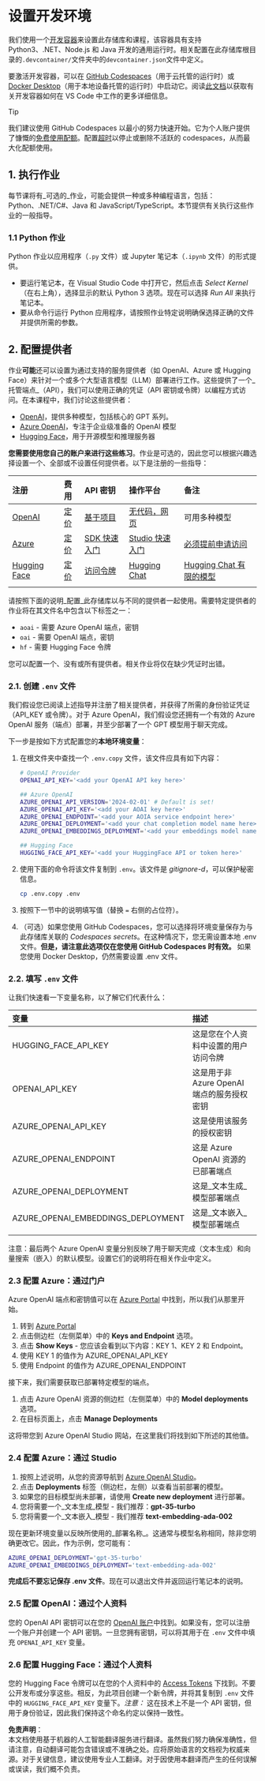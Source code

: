 # 设置开发环境

我们使用一个[开发容器](https://containers.dev?WT.mc_id=academic-105485-koreyst)来设置此存储库和课程，该容器具有支持 Python3、.NET、Node.js 和 Java 开发的通用运行时。相关配置在此存储库根目录的`.devcontainer/`文件夹中的`devcontainer.json`文件中定义。

要激活开发容器，可以在 [GitHub Codespaces](https://docs.github.com/en/codespaces/overview?WT.mc_id=academic-105485-koreyst)（用于云托管的运行时）或 [Docker Desktop](https://docs.docker.com/desktop/?WT.mc_id=academic-105485-koreyst)（用于本地设备托管的运行时）中启动它。阅读[此文档](https://code.visualstudio.com/docs/devcontainers/containers?WT.mc_id=academic-105485-koreyst)以获取有关开发容器如何在 VS Code 中工作的更多详细信息。

> [!TIP]  
> 我们建议使用 GitHub Codespaces 以最小的努力快速开始。它为个人账户提供了慷慨的[免费使用配额](https://docs.github.com/billing/managing-billing-for-github-codespaces/about-billing-for-github-codespaces#monthly-included-storage-and-core-hours-for-personal-accounts?WT.mc_id=academic-105485-koreyst)。配置[超时](https://docs.github.com/codespaces/setting-your-user-preferences/setting-your-timeout-period-for-github-codespaces?WT.mc_id=academic-105485-koreyst)以停止或删除不活跃的 codespaces，从而最大化配额使用。

## 1. 执行作业

每节课将有_可选的_作业，可能会提供一种或多种编程语言，包括：Python、.NET/C#、Java 和 JavaScript/TypeScript。本节提供有关执行这些作业的一般指导。

### 1.1 Python 作业

Python 作业以应用程序（`.py` 文件）或 Jupyter 笔记本（`.ipynb` 文件）的形式提供。
- 要运行笔记本，在 Visual Studio Code 中打开它，然后点击 _Select Kernel_（在右上角），选择显示的默认 Python 3 选项。现在可以选择 _Run All_ 来执行笔记本。
- 要从命令行运行 Python 应用程序，请按照作业特定说明确保选择正确的文件并提供所需的参数。

## 2. 配置提供者

作业**可能**还可以设置为通过支持的服务提供者（如 OpenAI、Azure 或 Hugging Face）来针对一个或多个大型语言模型（LLM）部署进行工作。这些提供了一个_托管端点_（API），我们可以使用正确的凭证（API 密钥或令牌）以编程方式访问。在本课程中，我们讨论这些提供者：

 - [OpenAI](https://platform.openai.com/docs/models?WT.mc_id=academic-105485-koreyst)，提供多种模型，包括核心的 GPT 系列。
 - [Azure OpenAI](https://learn.microsoft.com/azure/ai-services/openai/?WT.mc_id=academic-105485-koreyst)，专注于企业级准备的 OpenAI 模型
 - [Hugging Face](https://huggingface.co/docs/hub/index?WT.mc_id=academic-105485-koreyst)，用于开源模型和推理服务器

**您需要使用您自己的账户来进行这些练习**。作业是可选的，因此您可以根据兴趣选择设置一个、全部或不设置任何提供者。以下是注册的一些指导：

| 注册 | 费用 | API 密钥 | 操作平台 | 备注 |
|:---|:---|:---|:---|:---|
| [OpenAI](https://platform.openai.com/signup?WT.mc_id=academic-105485-koreyst)| [定价](https://openai.com/pricing#language-models?WT.mc_id=academic-105485-koreyst)| [基于项目](https://platform.openai.com/api-keys?WT.mc_id=academic-105485-koreyst) | [无代码，网页](https://platform.openai.com/playground?WT.mc_id=academic-105485-koreyst) | 可用多种模型 |
| [Azure](https://aka.ms/azure/free?WT.mc_id=academic-105485-koreyst)| [定价](https://azure.microsoft.com/pricing/details/cognitive-services/openai-service/?WT.mc_id=academic-105485-koreyst)| [SDK 快速入门](https://learn.microsoft.com/azure/ai-services/openai/quickstart?WT.mc_id=academic-105485-koreyst)| [Studio 快速入门](https://learn.microsoft.com/azure/ai-services/openai/quickstart?WT.mc_id=academic-105485-koreyst) |  [必须提前申请访问](https://learn.microsoft.com/azure/ai-services/openai/?WT.mc_id=academic-105485-koreyst)|
| [Hugging Face](https://huggingface.co/join?WT.mc_id=academic-105485-koreyst) | [定价](https://huggingface.co/pricing) | [访问令牌](https://huggingface.co/docs/hub/security-tokens?WT.mc_id=academic-105485-koreyst) | [Hugging Chat](https://huggingface.co/chat/?WT.mc_id=academic-105485-koreyst)| [Hugging Chat 有限的模型](https://huggingface.co/chat/models?WT.mc_id=academic-105485-koreyst) |
| | | | | |

请按照下面的说明_配置_此存储库以与不同的提供者一起使用。需要特定提供者的作业将在其文件名中包含以下标签之一：
 - `aoai` - 需要 Azure OpenAI 端点，密钥
 - `oai` - 需要 OpenAI 端点，密钥
 - `hf` - 需要 Hugging Face 令牌

您可以配置一个、没有或所有提供者。相关作业将仅在缺少凭证时出错。

### 2.1. 创建 `.env` 文件

我们假设您已阅读上述指导并注册了相关提供者，并获得了所需的身份验证凭证（API_KEY 或令牌）。对于 Azure OpenAI，我们假设您还拥有一个有效的 Azure OpenAI 服务（端点）部署，并至少部署了一个 GPT 模型用于聊天完成。

下一步是按如下方式配置您的**本地环境变量**：

1. 在根文件夹中查找一个 `.env.copy` 文件，该文件应具有如下内容：

   ```bash
   # OpenAI Provider
   OPENAI_API_KEY='<add your OpenAI API key here>'

   ## Azure OpenAI
   AZURE_OPENAI_API_VERSION='2024-02-01' # Default is set!
   AZURE_OPENAI_API_KEY='<add your AOAI key here>'
   AZURE_OPENAI_ENDPOINT='<add your AOIA service endpoint here>'
   AZURE_OPENAI_DEPLOYMENT='<add your chat completion model name here>' 
   AZURE_OPENAI_EMBEDDINGS_DEPLOYMENT='<add your embeddings model name here>'

   ## Hugging Face
   HUGGING_FACE_API_KEY='<add your HuggingFace API or token here>'
   ```

2. 使用下面的命令将该文件复制到 `.env`。该文件是 _gitignore-d_，可以保护秘密信息。

   ```bash
   cp .env.copy .env
   ```

3. 按照下一节中的说明填写值（替换 `=` 右侧的占位符）。

3. （可选）如果您使用 GitHub Codespaces，您可以选择将环境变量保存为与此存储库关联的 _Codespaces secrets_。在这种情况下，您无需设置本地 .env 文件。**但是，请注意此选项仅在您使用 GitHub Codespaces 时有效。** 如果您使用 Docker Desktop，仍然需要设置 .env 文件。

### 2.2. 填写 `.env` 文件

让我们快速看一下变量名称，以了解它们代表什么：

| 变量  | 描述  |
| :--- | :--- |
| HUGGING_FACE_API_KEY | 这是您在个人资料中设置的用户访问令牌 |
| OPENAI_API_KEY | 这是用于非 Azure OpenAI 端点的服务授权密钥 |
| AZURE_OPENAI_API_KEY | 这是使用该服务的授权密钥 |
| AZURE_OPENAI_ENDPOINT | 这是 Azure OpenAI 资源的已部署端点 |
| AZURE_OPENAI_DEPLOYMENT | 这是_文本生成_模型部署端点 |
| AZURE_OPENAI_EMBEDDINGS_DEPLOYMENT | 这是_文本嵌入_模型部署端点 |
| | |

注意：最后两个 Azure OpenAI 变量分别反映了用于聊天完成（文本生成）和向量搜索（嵌入）的默认模型。设置它们的说明将在相关作业中定义。

### 2.3 配置 Azure：通过门户

Azure OpenAI 端点和密钥值可以在 [Azure Portal](https://portal.azure.com?WT.mc_id=academic-105485-koreyst) 中找到，所以我们从那里开始。

1. 转到 [Azure Portal](https://portal.azure.com?WT.mc_id=academic-105485-koreyst)
1. 点击侧边栏（左侧菜单）中的 **Keys and Endpoint** 选项。
1. 点击 **Show Keys** - 您应该会看到以下内容：KEY 1、KEY 2 和 Endpoint。
1. 使用 KEY 1 的值作为 AZURE_OPENAI_API_KEY
1. 使用 Endpoint 的值作为 AZURE_OPENAI_ENDPOINT

接下来，我们需要获取已部署特定模型的端点。

1. 点击 Azure OpenAI 资源的侧边栏（左侧菜单）中的 **Model deployments** 选项。
1. 在目标页面上，点击 **Manage Deployments**

这将带您到 Azure OpenAI Studio 网站，在这里我们将找到如下所述的其他值。

### 2.4 配置 Azure：通过 Studio

1. 按照上述说明，从您的资源导航到 [Azure OpenAI Studio](https://oai.azure.com?WT.mc_id=academic-105485-koreyst)。
1. 点击 **Deployments** 标签（侧边栏，左侧）以查看当前部署的模型。
1. 如果您的目标模型尚未部署，请使用 **Create new deployment** 进行部署。
1. 您将需要一个_文本生成_模型 - 我们推荐：**gpt-35-turbo**
1. 您将需要一个_文本嵌入_模型 - 我们推荐 **text-embedding-ada-002**

现在更新环境变量以反映所使用的_部署名称_。这通常与模型名称相同，除非您明确更改它。因此，作为示例，您可能有：

```bash
AZURE_OPENAI_DEPLOYMENT='gpt-35-turbo'
AZURE_OPENAI_EMBEDDINGS_DEPLOYMENT='text-embedding-ada-002'
```

**完成后不要忘记保存 .env 文件**。现在可以退出文件并返回运行笔记本的说明。

### 2.5 配置 OpenAI：通过个人资料

您的 OpenAI API 密钥可以在您的 [OpenAI 账户](https://platform.openai.com/api-keys?WT.mc_id=academic-105485-koreyst)中找到。如果没有，您可以注册一个账户并创建一个 API 密钥。一旦您拥有密钥，可以将其用于在 `.env` 文件中填充 `OPENAI_API_KEY` 变量。

### 2.6 配置 Hugging Face：通过个人资料

您的 Hugging Face 令牌可以在您的个人资料中的 [Access Tokens](https://huggingface.co/settings/tokens?WT.mc_id=academic-105485-koreyst) 下找到。不要公开发布或分享这些。相反，为此项目创建一个新令牌，并将其复制到 `.env` 文件中的 `HUGGING_FACE_API_KEY` 变量下。_注意：_ 这在技术上不是一个 API 密钥，但用于身份验证，因此我们保持这个命名约定以保持一致性。

**免责声明**：  
本文档使用基于机器的人工智能翻译服务进行翻译。虽然我们努力确保准确性，但请注意，自动翻译可能包含错误或不准确之处。应将原始语言的文档视为权威来源。对于关键信息，建议使用专业人工翻译。对于因使用本翻译而产生的任何误解或误读，我们概不负责。